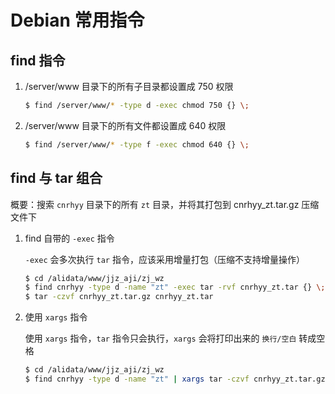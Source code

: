 # Debian 常用指令

## find 指令

1. /server/www 目录下的所有子目录都设置成 750 权限

   ```sh
   $ find /server/www/* -type d -exec chmod 750 {} \;
   ```

2. /server/www 目录下的所有文件都设置成 640 权限

   ```sh
   $ find /server/www/* -type f -exec chmod 640 {} \;
   ```

## find 与 tar 组合

概要：搜索 `cnrhyy` 目录下的所有 `zt` 目录，并将其打包到 cnrhyy_zt.tar.gz 压缩文件下

1. find 自带的 `-exec` 指令

   `-exec` 会多次执行 `tar` 指令，应该采用增量打包（压缩不支持增量操作）

   ```sh
   $ cd /alidata/www/jjz_aji/zj_wz
   $ find cnrhyy -type d -name "zt" -exec tar -rvf cnrhyy_zt.tar {} \;
   $ tar -czvf cnrhyy_zt.tar.gz cnrhyy_zt.tar
   ```

2. 使用 `xargs` 指令

   使用 `xargs` 指令，`tar` 指令只会执行，`xargs` 会将打印出来的 `换行/空白` 转成空格

   ```sh
   $ cd /alidata/www/jjz_aji/zj_wz
   $ find cnrhyy -type d -name "zt" | xargs tar -czvf cnrhyy_zt.tar.gz
   ```

